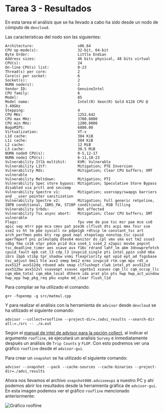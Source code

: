 # Tarea 3 - Resultados
En esta tarea el análisis que se ha llevado a cabo ha sido desde un nodo de cómputo de `devcloud`. 

Las caracteristicas del nodo son las siguientes:

    Architecture:                    x86_64
    CPU op-mode(s):                  32-bit, 64-bit
    Byte Order:                      Little Endian
    Address sizes:                   46 bits physical, 48 bits virtual
    CPU(s):                          24
    On-line CPU(s) list:             0-23
    Thread(s) per core:              2
    Core(s) per socket:              6
    Socket(s):                       2
    NUMA node(s):                    2
    Vendor ID:                       GenuineIntel
    CPU family:                      6
    Model:                           85
    Model name:                      Intel(R) Xeon(R) Gold 6128 CPU @ 3.40GHz
    Stepping:                        4
    CPU MHz:                         1252.642
    CPU max MHz:                     3700.0000
    CPU min MHz:                     1200.0000
    BogoMIPS:                        6800.00
    Virtualization:                  VT-x
    L1d cache:                       384 KiB
    L1i cache:                       384 KiB
    L2 cache:                        12 MiB
    L3 cache:                        38.5 MiB
    NUMA node0 CPU(s):               0-5,12-17
    NUMA node1 CPU(s):               6-11,18-23
    Vulnerability Itlb multihit:     KVM: Vulnerable
    Vulnerability L1tf:              Mitigation; PTE Inversion
    Vulnerability Mds:               Mitigation; Clear CPU buffers; SMT vulnerable
    Vulnerability Meltdown:          Mitigation; PTI
    Vulnerability Spec store bypass: Mitigation; Speculative Store Bypass disabled via prctl and seccomp
    Vulnerability Spectre v1:        Mitigation; usercopy/swapgs barriers and __user pointer sanitization
    Vulnerability Spectre v2:        Mitigation; Full generic retpoline, IBPB conditional, IBRS_FW, STIBP conditional, RSB filling
    Vulnerability Srbds:             Not affected
    Vulnerability Tsx async abort:   Mitigation; Clear CPU buffers; SMT vulnerable
    Flags:                           fpu vme de pse tsc msr pae mce cx8 apic sep mtrr pge mca cmov pat pse36 clflush dts acpi mmx fxsr sse sse2 ss ht tm pbe syscall nx pdpe1gb rdtscp lm constant_tsc art arch_perfmon pebs bts rep_good nopl xtopology nonstop_tsc cpuid aperfmperf pni pclmulqdq dtes64 monitor ds_cpl vmx smx est tm2 ssse3 sdbg fma cx16 xtpr pdcm pcid dca sse4_1 sse4_2 x2apic movbe popcnt tsc_deadline_timer aes xsave avx f16c rdrand lahf_lm abm 3dnowprefetch cpuid_fault epb cat_l3 cdp_l3 invpcid_single pti intel_ppin ssbd mba ibrs ibpb stibp tpr_shadow vnmi flexpriority ept vpid ept_ad fsgsbase tsc_adjust bmi1 hle avx2 smep bmi2 erms invpcid rtm cqm mpx rdt_a avx512f avx512dq rdseed adx smap clflushopt clwb intel_pt avx512cd avx512bw avx512vl xsaveopt xsavec xgetbv1 xsaves cqm_llc cqm_occup_llc cqm_mbm_total cqm_mbm_local dtherm ida arat pln pts hwp hwp_act_window hwp_epp hwp_pkg_req pku ospke md_clear flush_l1d

Para compilar se ha utilizado el comando:

    g++ -fopenmp -g src/matmul.cpp

Y para realizar el análisis con la herramienta de `advisor` desde `devcloud` se ha utilizado el siguiente comando:

    advisor --collect=roofline --project-dir=./advi_results --search-dir all:=./src -- ./a.out 

Según el [manual de intel de advisor para la opción collect](https://www.intel.com/content/www/us/en/develop/documentation/advisor-user-guide/top/command-line-interface/advisor-command-line-interface-reference/advisor-command-action-reference/collect.html), al indicar el argumento `roofline`, se ejecutará un analisis `Survey` e inmediatamente después un análisis de `Trip Counts` y `FLOP`. Con esto podremos ver una gráfico `roofline` desde el `advisor-gui`.

Para crear un `snapshot` se ha utilizado el siguiente comando:

    advisor --snapshot --pack --cache-sources --cache-binaries --project-dir=./advi_results

Ahora nos llevamos el archivo `snapshot000.advixeexpz` a nuestro PC y ahí podemos abrir los resultados desde la herramienta gráfica de `advisor-gui`. En esta imagen podemos ver el gráfico `roofline` mencionado anteriormente:

![Gráfico roofline](https://i.imgur.com/Zbug1Zv.png)
